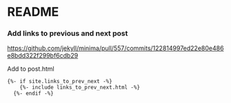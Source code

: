 # README

### Add links to previous and next post
https://github.com/jekyll/minima/pull/557/commits/122814997ed22e80e486e8bdd322f299bf6cdb29

Add to post.html
```
{%- if site.links_to_prev_next -%}
    {%- include links_to_prev_next.html -%}
  {%- endif -%}
```
